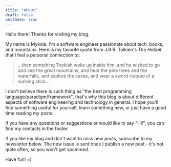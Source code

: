 ```yaml
---
title: "About"
draft: false
omitDate: true
---
```


Hello there! Thanks for visiting my blog.

My name is Mykola.
I'm a software engineer passionate about tech, books, and mountains.
Here is my favorite quote from J.R.R. Tolkien's *The Hobbit* that I feel a personal connection to:

> ...then something Tookish woke up inside him, and he wished to go and see the great mountains, and hear the pine trees and the waterfalls, and explore the caves, and wear a sword instead of a walking stick...

I don't believe there is such thing as "the best programming language/paradigm/framework", that's why this blog is about different aspects of software engineering and technology in general.
I hope you'll find something useful for yourself, learn something new, or just have a good time reading my posts.

If you have any questions or suggestions or would like to say "Hi!", you can find my contacts in the footer.

If you like my blog and don't want to miss new posts, subscribe to my newsletter below.
The new issue is sent once I publish a new post - it's not quite often, so you won't get spammed.

Have fun! =)
